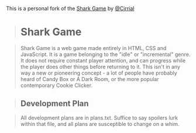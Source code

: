 This is a personal fork of the [Shark Game](https://github.com/Cirrial/SharkGame) by [@Cirrial](https://github.com/Cirrial)

> # Shark Game #

> Shark Game is a web game made entirely in HTML, CSS and JavaScript. It is a game belonging to the "idle" or "incremental" genre. It does not require constant player attention, and can progress while the player does other things before returning to it. This isn't in any way a new or pioneering concept - a lot of people have probably heard of Candy Box or A Dark Room, or the more popular contemporary Cookie Clicker.

> ## Development Plan ##

> All development plans are in plans.txt. Suffice to say spoilers lurk within that file, and all plans are susceptible to change on a whim.
